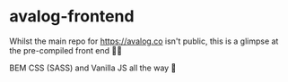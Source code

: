 # avalog-frontend
Whilst the main repo for https://avalog.co isn't public, this is a glimpse at the pre-compiled front end 🙌🏻

BEM CSS (SASS) and Vanilla JS all the way 🚀

